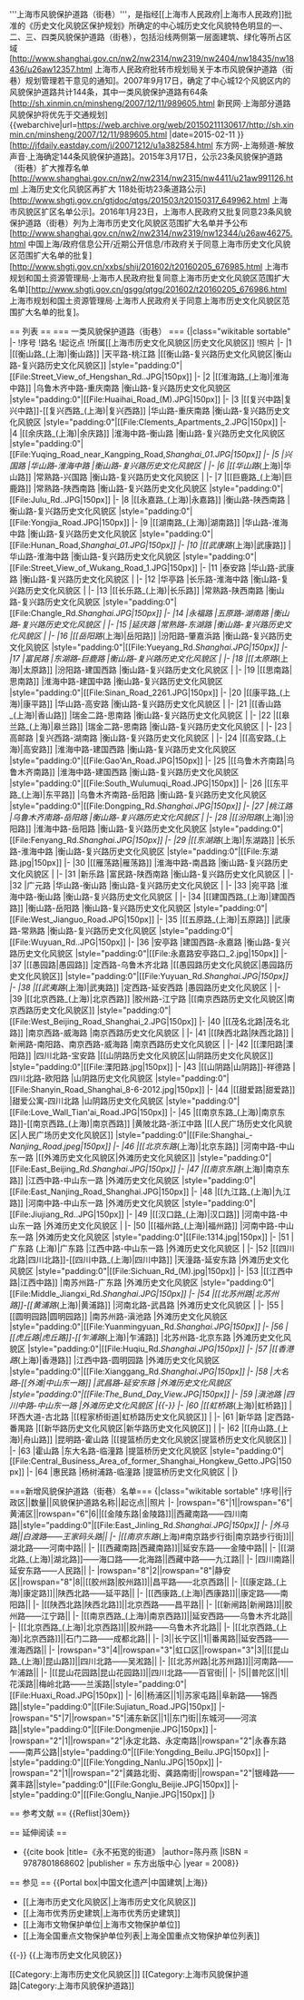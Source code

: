 '''上海市风貌保护道路（街巷）'''，是指经[[上海市人民政府|上海市人民政府]]批准的《历史文化风貌区保护规划》所确定的中心城历史文化风貌特色明显的一、二、三、四类风貌保护道路（街巷），包括沿线两侧第一层面建筑、绿化等所占区域<ref>[http://www.shanghai.gov.cn/nw2/nw2314/nw2319/nw2404/nw18435/nw18436/u26aw12357.html 上海市人民政府批转市规划局关于本市风貌保护道路（街巷）规划管理若干意见的通知]</ref>。2007年9月17日，确定了中心城12个风貌区内的风貌保护道路共计144条，其中一类风貌保护道路有64条<ref>[http://sh.xinmin.cn/minsheng/2007/12/11/989605.html 新民网·上海部分道路风貌保护将优先于交通规划] {{webarchive|url=https://web.archive.org/web/20150211130617/http://sh.xinmin.cn/minsheng/2007/12/11/989605.html |date=2015-02-11 }}</ref><ref>[http://jfdaily.eastday.com/j/20071212/u1a382584.html 东方网-上海频道-解放声音·上海确定144条风貌保护道路]</ref>。2015年3月17日，公示23条风貌保护道路（街巷）扩大推荐名单<ref>[http://www.shanghai.gov.cn/nw2/nw2314/nw2315/nw4411/u21aw991126.html 上海历史文化风貌区再扩大 118处街坊23条道路公示]</ref><ref>[http://www.shgtj.gov.cn/gtjdoc/qtgs/201503/t20150317_649962.html 上海市风貌区扩区名单公示]</ref>。2016年1月23日，上海市人民政府又批复同意23条风貌保护道路（街巷）列为上海市历史文化风貌区范围扩大名单并予公布<ref name="市政府关于同意上海市历史文化风貌区范围扩大名单的批复">[http://www.shanghai.gov.cn/nw2/nw2314/nw2319/nw12344/u26aw46275.html 中国上海/政府信息公开/近期公开信息/市政府关于同意上海市历史文化风貌区范围扩大名单的批复]</ref><ref>[http://www.shgtj.gov.cn/xxbs/shij/201602/t20160205_676985.html 上海市规划和国土资源管理局·上海市人民政府批复同意上海市历史文化风貌区范围扩大名单]</ref><ref>[http://www.shgtj.gov.cn/gsgg/qtgg/201602/t20160205_676986.html 上海市规划和国土资源管理局·上海市人民政府关于同意上海市历史文化风貌区范围扩大名单的批复]</ref>。

== 列表 ==
=== 一类风貌保护道路（街巷） ===
{|class="wikitable sortable"
|-
!序号
!路名
!起讫点
!所属[[上海市历史文化风貌区|历史文化风貌区]]
!照片
|-
|1
|[[衡山路_(上海)|衡山路]]
|天平路-桃江路
|[[衡山路-复兴路历史文化风貌区|衡山路-复兴路历史文化风貌区]]
|style="padding:0"|[[File:Street_View_of_Hengshan_Rd..JPG|150px]]
|-
|2
|[[淮海路_(上海)|淮海中路]]
|乌鲁木齐中路-重庆南路
|衡山路-复兴路历史文化风貌区
|style="padding:0"|[[File:Huaihai_Road_(M).JPG|150px]]
|-
|3
|[[复兴中路|复兴中路]]-[[复兴西路_(上海)|复兴西路]]
|华山路-重庆南路
|衡山路-复兴路历史文化风貌区
|style="padding:0"|[[File:Clements_Apartments_2.JPG|150px]]
|-
|4
|[[余庆路_(上海)|余庆路]]
|淮海中路-衡山路
|衡山路-复兴路历史文化风貌区
|style="padding:0"|[[File:Yuqing_Road_near_Kangping_Road,_Shanghai_01.JPG|150px]]
|-
|5
|兴国路
|华山路-淮海中路
|衡山路-复兴路历史文化风貌区
|
|-
|6
|[[华山路_(上海)|华山路]]
|常熟路-兴国路
|衡山路-复兴路历史文化风貌区
|
|-
|7
|[[巨鹿路_(上海)|巨鹿路]]
|常熟路-陕西南路
|衡山路-复兴路历史文化风貌区
|style="padding:0"|[[File:Julu_Rd..JPG|150px]]
|-
|8
|[[永嘉路_(上海)|永嘉路]]
|衡山路-陕西南路
|衡山路-复兴路历史文化风貌区
|style="padding:0"|[[File:Yongjia_Road.JPG|150px]]
|-
|9
|[[湖南路_(上海)|湖南路]]
|华山路-淮海中路
|衡山路-复兴路历史文化风貌区
|style="padding:0"|[[File:Hunan_Road,_Shanghai_01.JPG|150px]]
|-
|10
|[[武康路_(上海)|武康路]]
|华山路-淮海中路
|衡山路-复兴路历史文化风貌区
|style="padding:0"|[[File:Street_View_of_Wukang_Road_1.JPG|150px]]
|-
|11
|泰安路
|华山路-武康路
|衡山路-复兴路历史文化风貌区
|
|-
|12
|华亭路
|长乐路-淮海中路
|衡山路-复兴路历史文化风貌区
|
|-
|13
|[[长乐路_(上海)|长乐路]]
|常熟路-陕西南路
|衡山路-复兴路历史文化风貌区
|style="padding:0"|[[File:Changle_Rd._Shanghai.JPG|150px]]
|-
|14
|永福路
|五原路-湖南路
|衡山路-复兴路历史文化风貌区
|
|-
|15
|延庆路
|常熟路-东湖路
|衡山路-复兴路历史文化风貌区
|
|-
|16
|[[岳阳路_(上海)|岳阳路]]
|汾阳路-肇嘉浜路
|衡山路-复兴路历史文化风貌区
|style="padding:0"|[[File:Yueyang_Rd._Shanghai.JPG|150px]]
|-
|17
|富民路
|东湖路-巨鹿路
|衡山路-复兴路历史文化风貌区
|
|-
|18
|[[太原路_(上海)|太原路]]
|汾阳路-建国西路
|衡山路-复兴路历史文化风貌区
|
|-
|19
|[[思南路|思南路]]
|淮海中路-建国中路
|衡山路-复兴路历史文化风貌区
|style="padding:0"|[[File:Sinan_Road_2261.JPG|150px]]
|-
|20
|[[康平路_(上海)|康平路]]
|华山路-高安路
|衡山路-复兴路历史文化风貌区
|
|-
|21
|[[香山路_(上海)|香山路]]
|瑞金二路-思南路
|衡山路-复兴路历史文化风貌区
|
|-
|22
|[[皋兰路_(上海)|皋兰路]]
|瑞金二路-思南路
|衡山路-复兴路历史文化风貌区
|
|-
|23
|高邮路
|复兴西路-湖南路
|衡山路-复兴路历史文化风貌区
|
|-
|24
|[[高安路_(上海)|高安路]]
|淮海中路-建国西路
|衡山路-复兴路历史文化风貌区
|style="padding:0"|[[File:Gao'An_Road.JPG|150px]]
|-
|25
|[[乌鲁木齐南路|乌鲁木齐南路]]
|淮海中路-建国西路
|衡山路-复兴路历史文化风貌区
|style="padding:0"|[[File:South_Wulumuqi_Road.JPG|150px]]
|-
|26
|[[东平路_(上海)|东平路]]
|乌鲁木齐南路-岳阳路
|衡山路-复兴路历史文化风貌区
|style="padding:0"|[[File:Dongping_Rd._Shanghai.JPG|150px]]
|-
|27
|桃江路
|乌鲁木齐南路-岳阳路
|衡山路-复兴路历史文化风貌区
|
|-
|28
|[[汾阳路_(上海)|汾阳路]]
|淮海中路-岳阳路
|衡山路-复兴路历史文化风貌区
|style="padding:0"|[[File:Fenyang_Rd._Shanghai.JPG|150px]]
|-
|29
|[[东湖路_(上海)|东湖路]]
|长乐路-淮海中路
|衡山路-复兴路历史文化风貌区
|style="padding:0"|[[File:东湖路.jpg|150px]]
|-
|30
|[[雁荡路|雁荡路]]
|淮海中路-南昌路
|衡山路-复兴路历史文化风貌区
|
|-
|31
|新乐路
|富民路-陕西南路
|衡山路-复兴路历史文化风貌区
|
|-
|32
|广元路
|华山路-衡山路
|衡山路-复兴路历史文化风貌区
|
|-
|33
|宛平路
|淮海中路-衡山路
|衡山路-复兴路历史文化风貌区
|
|-
|34
|[[建国西路_(上海)|建国西路]]
|衡山路-岳阳路
|衡山路-复兴路历史文化风貌区
|style="padding:0"|[[File:West_Jianguo_Road.JPG|150px]]
|-
|35
|[[五原路_(上海)|五原路]]
|武康路-常熟路
|衡山路-复兴路历史文化风貌区
|style="padding:0"|[[File:Wuyuan_Rd..JPG|150px]]
|-
|36
|安亭路
|建国西路-永嘉路
|衡山路-复兴路历史文化风貌区
|style="padding:0"|[[File:永嘉路安亭路口_2.jpg|150px]]
|-
|37
|[[愚园路|愚园路]]
|定西路-乌鲁木齐北路
|[[愚园路历史文化风貌区|愚园路历史文化风貌区]]
|style="padding:0"|[[File:Yuyuan_Rd._Shanghai.JPG|150px]]
|-
|38
|[[武夷路_(上海)|武夷路]]
|定西路-延安西路
|愚园路历史文化风貌区
|
|-
|39
|[[北京西路_(上海)|北京西路]]
|胶州路-江宁路
|[[南京西路历史文化风貌区|南京西路历史文化风貌区]]
|style="padding:0"|[[File:West_Beijing_Road_Shanghai_2.JPG|150px]]
|-
|40
|[[茂名北路|茂名北路]]
|南京西路-威海路
|南京西路历史文化风貌区
|
|-
|41
|[[陕西北路|陕西北路]]
|新闸路-南阳路、南京西路-威海路
|南京西路历史文化风貌区
|
|-
|42
|[[溧阳路|溧阳路]]
|四川北路-宝安路
|[[山阴路历史文化风貌区|山阴路历史文化风貌区]]
|style="padding:0"|[[File:溧阳路.jpg|150px]]
|-
|43
|[[山阴路|山阴路]]-祥德路
|四川北路-欧阳路
|山阴路历史文化风貌区
|style="padding:0"|[[File:Shanyin_Road_Shanghai_8-6-2012.jpg|150px]]
|-
|44
|[[甜爱路|甜爱路]]
|甜爱公寓-四川北路
|山阴路历史文化风貌区
|style="padding:0"|[[File:Love_Wall_Tian'ai_Road.JPG|150px]]
|-
|45
|[[南京东路_(上海)|南京东路]]-[[南京西路_(上海)|南京西路]]
|黄陂北路-浙江中路
|[[人民广场历史文化风貌区|人民广场历史文化风貌区]]
|style="padding:0"|[[File:Shanghai_-_Nanjing_Road.jpeg|150px]]
|-
|46
|[[北京东路_(上海)|北京东路]]
|河南中路-中山东一路
|[[外滩历史文化风貌区|外滩历史文化风貌区]]
|style="padding:0"|[[File:East_Beijing_Rd._Shanghai.JPG|150px]]
|-
|47
|[[南京东路_(上海)|南京东路]]
|江西中路-中山东一路
|外滩历史文化风貌区
|style="padding:0"|[[File:East_Nanjing_Road_Shanghai.JPG|150px]]
|-
|48
|[[九江路_(上海)|九江路]]
|河南中路-中山东一路
|外滩历史文化风貌区
|style="padding:0"|[[File:Jiujiang_Rd..JPG|150px]]
|-
|49
|[[汉口路_(上海)|汉口路]]
|河南中路-中山东一路
|外滩历史文化风貌区
|
|-
|50
|[[福州路_(上海)|福州路]]
|河南中路-中山东一路
|外滩历史文化风貌区
|style="padding:0"|[[File:1314.jpg|150px]]
|-
|51
|广东路 (上海)|广东路
|江西中路-中山东一路
|外滩历史文化风貌区
|
|-
|52
|[[四川北路|四川北路]]-[[四川中路_(上海)|四川中路]]
|天潼路-延安东路
|外滩历史文化风貌区
|style="padding:0"|[[File:Sichuan_Rd_(M).jpg|150px]]
|-
|53
|[[江西中路|江西中路]]
|南苏州路-广东路
|外滩历史文化风貌区
|style="padding:0"|[[File:Middle_Jiangxi_Rd._Shanghai.JPG|150px]]
|-
|54
|[[北苏州路|北苏州路]]-[[黄浦路_(上海)|黄浦路]]
|河南北路-武昌路
|外滩历史文化风貌区
|
|-
|55
|[[圆明园路|圆明园路]]
|南苏州路-滇池路
|外滩历史文化风貌区
|style="padding:0"|[[File:Yuanmingyuan_Rd._Shanghai.JPG|150px]]
|-
|56
|[[虎丘路|虎丘路]]-[[乍浦路_(上海)|乍浦路]]
|北苏州路-北京东路
|外滩历史文化风貌区
|style="padding:0"|[[File:Huqiu_Rd._Shanghai.JPG|150px]]
|-
|57
|[[香港路_(上海)|香港路]]
|江西中路-圆明园路
|外滩历史文化风貌区
|style="padding:0"|[[File:Xianggang_Rd._Shanghai.JPG|150px]]
|-
|58
|大名路-[[外滩|中山东一路]]
|武昌路-延安东路
|外滩历史文化风貌区
|style="padding:0"|[[File:The_Bund_Day_View.JPG|150px]]
|-
|59
|滇池路
|四川中路-中山东一路
|外滩历史文化风貌区
|{{-}}
|-
|60
|[[虹桥路_(上海)|虹桥路]]
|环西大道-古北路
|[[程家桥街道|虹桥路历史文化风貌区]]
|
|-
|61
|新华路
|定西路-番禺路
|[[新华路历史文化风貌区|新华路历史文化风貌区]]
|
|-
|62
|[[舟山路_(上海)|舟山路]]
|昆明路-霍山路
|[[提篮桥历史文化风貌区|提篮桥历史文化风貌区]]
|
|-
|63
|霍山路
|东大名路-临潼路
|提篮桥历史文化风貌区
|style="padding:0"|[[File:Central_Business_Area_of_former_Shanghai_Hongkew_Getto.JPG|150px]]
|-
|64
|惠民路
|杨树浦路-临潼路
|提篮桥历史文化风貌区
|
|}

===新增风貌保护道路（街巷）名单===
{|class="wikitable sortable"
!序号||行政区||数量||风貌保护道路名称||起讫点||照片
|-
|rowspan="6"|1||rowspan="6"|黄浦区||rowspan="6"|6||[[金陵东路|金陵路]]||西藏南路——四川南路||style="padding:0"|[[File:East_Jinling_Rd._Shanghai.JPG|150px]]
|-
|外马路||白渡路——王家码头路||
|-
|[[南京东路_(上海)#南京路步行街|南京路步行街]]||湖北路——河南中路||
|-
|[[西藏南路|西藏南路]]||延安东路——金陵中路||
|-
|[[湖北路_(上海)|湖北路]]——海口路——北海路||西藏中路——九江路||
|-
|四川南路||延安东路——人民路||
|-
|rowspan="8"|2||rowspan="8"|静安区||rowspan="8"|8||[[胶州路|胶州路]]||昌平路——北京西路||
|-
|[[康定路_(上海)|康定路]]||陕西北路——延平路||
|-
|[[西康路_(上海)|西康路]]||康定路——南阳路||
|-
|[[陕西北路|陕西北路]]||北京西路——昌平路||
|-
|[[新闸路|新闸路]]||胶州路——江宁路||
|-
|[[南京西路_(上海)|南京西路]]||延安西路——乌鲁木齐北路||
|-
|[[北京西路_(上海)|北京西路]]||胶州路——乌鲁木齐北路||
|-
|[[北京西路_(上海)|北京西路]]||石门二路——成都北路||
|-
|3||长宁区||1||番禺路||延安西路——淮海西路||
|-
|rowspan="3"|4||rowspan="3"|虹口区||rowspan="3"|3||[[昆山路_(上海)|昆山路]]||四川北路——吴淞路||
|-
|[[北苏州路|北苏州路]]||河南路——乍浦路||
|-
|[[昆山花园路|昆山花园路]]||四川北路——百官街||
|-
|5||普陀区||1||花溪路||梅岭北路——兰溪路||style="padding:0"|[[File:Huaxi_Road.JPG|150px]]
|-
|6||杨浦区||1||苏家屯路||阜新路——锦西路||style="padding:0"|[[File:Sujiatun_Road.JPG|150px]]
|-
|rowspan="5"|7||rowspan="5"|浦东新区||1||东门街||东城河——河滨路||style="padding:0"|[[File:Dongmenjie.JPG|150px]]
|-
|rowspan="2"|1||rowspan="2"|永定北路、永定南路||rowspan="2"|永春东路——南芦公路||style="padding:0"|[[File:Yongding_Beilu.JPG|150px]]
|-
|style="padding:0"|[[File:Yongding_Nanlu.JPG|150px]]
|-
|rowspan="2"|1||rowspan="2"|龚路北街、龚路南街||rowspan="2"|银峰路——龚丰路||style="padding:0"|[[File:Gonglu_Beijie.JPG|150px]]
|-
|style="padding:0"|[[File:Gonglu_Nanjie.JPG|150px]]
|}

== 参考文献 ==
{{Reflist|30em}}

== 延伸阅读 ==
* {{cite book |title=《永不拓宽的街道》 |author=陈丹燕 |ISBN = 9787801868602 |publisher = 东方出版中心 |year = 2008}}

== 参见 ==
{{Portal box|中国文化遗产|中国建筑|上海}}
* [[上海市历史文化风貌区|上海市历史文化风貌区]]
* [[上海市优秀历史建筑|上海市优秀历史建筑]]
* [[上海市文物保护单位|上海市文物保护单位]]
* [[上海全国重点文物保护单位列表|上海全国重点文物保护单位列表]]

{{-}}
{{上海市历史文化风貌区}}

[[Category:上海市历史文化风貌区|]]
[[Category:上海市风貌保护道路|Category:上海市风貌保护道路]]